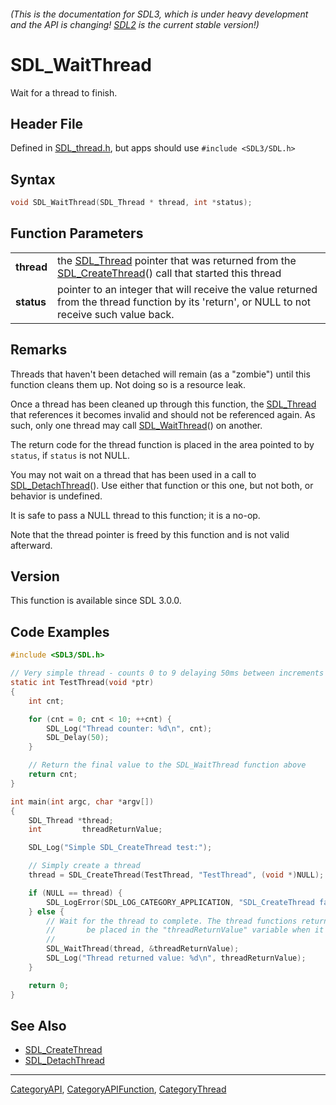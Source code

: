 ###### (This is the documentation for SDL3, which is under heavy development and the API is changing! [SDL2](https://wiki.libsdl.org/SDL2/) is the current stable version!)
# SDL_WaitThread

Wait for a thread to finish.

## Header File

Defined in [SDL_thread.h](https://github.com/libsdl-org/SDL/blob/main/include/SDL3/SDL_thread.h), but apps should use `#include <SDL3/SDL.h>`

## Syntax

```c
void SDL_WaitThread(SDL_Thread * thread, int *status);

```

## Function Parameters

|                |                                                                                                                                              |
| -------------- | -------------------------------------------------------------------------------------------------------------------------------------------- |
| **thread**     | the [SDL_Thread](SDL_Thread) pointer that was returned from the [SDL_CreateThread](SDL_CreateThread)() call that started this thread         |
| **status**     | pointer to an integer that will receive the value returned from the thread function by its 'return', or NULL to not receive such value back. |

## Remarks

Threads that haven't been detached will remain (as a "zombie") until this
function cleans them up. Not doing so is a resource leak.

Once a thread has been cleaned up through this function, the
[SDL_Thread](SDL_Thread) that references it becomes invalid and should not
be referenced again. As such, only one thread may call
[SDL_WaitThread](SDL_WaitThread)() on another.

The return code for the thread function is placed in the area pointed to by
`status`, if `status` is not NULL.

You may not wait on a thread that has been used in a call to
[SDL_DetachThread](SDL_DetachThread)(). Use either that function or this
one, but not both, or behavior is undefined.

It is safe to pass a NULL thread to this function; it is a no-op.

Note that the thread pointer is freed by this function and is not valid
afterward.

## Version

This function is available since SDL 3.0.0.

## Code Examples

```c
#include <SDL3/SDL.h>

// Very simple thread - counts 0 to 9 delaying 50ms between increments
static int TestThread(void *ptr)
{
    int cnt;

    for (cnt = 0; cnt < 10; ++cnt) {
        SDL_Log("Thread counter: %d\n", cnt);
        SDL_Delay(50);
    }

    // Return the final value to the SDL_WaitThread function above
    return cnt;
}

int main(int argc, char *argv[])
{
    SDL_Thread *thread;
    int         threadReturnValue;

    SDL_Log("Simple SDL_CreateThread test:");

    // Simply create a thread
    thread = SDL_CreateThread(TestThread, "TestThread", (void *)NULL);

    if (NULL == thread) {
        SDL_LogError(SDL_LOG_CATEGORY_APPLICATION, "SDL_CreateThread failed: %s\n", SDL_GetError());
    } else {
        // Wait for the thread to complete. The thread functions return code will
        //       be placed in the "threadReturnValue" variable when it completes.
        //
        SDL_WaitThread(thread, &threadReturnValue);
        SDL_Log("Thread returned value: %d\n", threadReturnValue);
    }

    return 0;
}
```

## See Also

* [SDL_CreateThread](SDL_CreateThread)
* [SDL_DetachThread](SDL_DetachThread)

----
[CategoryAPI](CategoryAPI), [CategoryAPIFunction](CategoryAPIFunction), [CategoryThread](CategoryThread)


